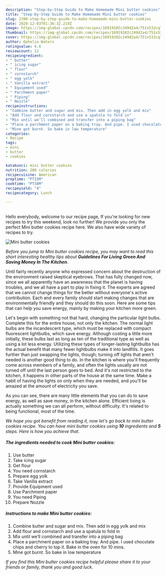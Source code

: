 ```yaml
---
description: "Step-by-Step Guide to Make Homemade Mini butter cookies"
title: "Step-by-Step Guide to Make Homemade Mini butter cookies"
slug: 2390-step-by-step-guide-to-make-homemade-mini-butter-cookies
date: 2020-12-03T01:36:32.219Z
image: https://img-global.cpcdn.com/recipes/16919102c249d2a4/751x532cq70/mini-butter-cookies-recipe-main-photo.jpg
thumbnail: https://img-global.cpcdn.com/recipes/16919102c249d2a4/751x532cq70/mini-butter-cookies-recipe-main-photo.jpg
cover: https://img-global.cpcdn.com/recipes/16919102c249d2a4/751x532cq70/mini-butter-cookies-recipe-main-photo.jpg
author: Ophelia Waters
ratingvalue: 4.6
reviewcount: 12
recipeingredient:
- " butter"
- " icing sugar"
- " flour"
- " cornstarch"
- " egg yolk"
- " Vanilla extract"
- " Equipment used"
- " Parchment paper"
- " Piping"
- " Nozzle"
recipeinstructions:
- "Combine butter and sugar and mix. Then add in egg yolk and mix"
- "Add flour and cornstarch and use a spatula to fold in"
- "Mix until we’ll combined and transfer into a piping bag"
- "Place a parchment paper on a baking tray. And pipe. I used chocolate chips and cherry to top it. Bake in the oven for 10 mins."
- "Mine got burnt. So bake in low temperature"
categories:
- Recipe
tags:
- mini
- butter
- cookies

katakunci: mini butter cookies 
nutrition: 200 calories
recipecuisine: American
preptime: "PT15M"
cooktime: "PT38M"
recipeyield: "4"
recipecategory: Lunch

---
```

<br>
Hello everybody, welcome to our recipe page, If you're looking for new recipes to try this weekend, look no further! We provide you only the perfect Mini butter cookies recipe here. We also have wide variety of recipes to try.
<br>


![Mini butter cookies](https://img-global.cpcdn.com/recipes/16919102c249d2a4/751x532cq70/mini-butter-cookies-recipe-main-photo.jpg)

<i>Before you jump to Mini butter cookies recipe, you may want to read this short interesting healthy tips about 
<strong>Guidelines For Living Green And Saving Money In The Kitchen</strong>.</i>
</br>

Until fairly recently anyone who expressed concern about the destruction of the environment raised skeptical eyebrows. That has fully changed now, since we all apparently have an awareness that the planet is having troubles, and we all have a part to play in fixing it. The experts are agreed that we cannot change things for the better without everyone's active contribution. Each and every family should start making changes that are environmentally friendly and they should do this soon. Here are some tips that can help you save energy, mainly by making your kitchen more green.

Let's begin with something not that hard, changing the particular light bulbs. Complete this for the entire house, not only the kitchen. The normal light bulbs are the incandescent type, which must be replaced with compact fluorescent lightbulbs, which save energy. Although costing a little more initially, these bulbs last as long as ten of the traditional type as well as using a lot less energy. Utilizing these types of longer-lasting lightbulbs has the actual benefit that many fewer lightbulbs make it into landfills. It goes further than just swapping the lights, though; turning off lights that aren't needed is another good thing to do. In the kitchen is where you'll frequently come across members of a family, and often the lights usually are not turned off until the last person goes to bed. And it's not restricted to the kitchen, it happens in other parts of the house at the same time. Make a habit of having the lights on only when they are needed, and you'll be amazed at the amount of electricity you save.

As you can see, there are many little elements that you can do to save energy, as well as save money, in the kitchen alone. Efficient living is actually something we can all perform, without difficulty. It's related to being functional, most of the time.


<i>We hope you got benefit from reading it, now let's go back to mini butter cookies recipe. You can have mini butter cookies using <strong>10</strong> ingredients and <strong>5</strong> steps. Here is how you achieve that.
</i>

##### The ingredients needed to cook Mini butter cookies:

1. Use  butter
1. Take  icing sugar
1. Get  flour
1. You need  cornstarch
1. Prepare  egg yolk
1. Take  Vanilla extract
1. Provide  Equipment used
1. Use  Parchment paper
1. You need  Piping
1. Prepare  Nozzle


##### Instructions to make Mini butter cookies:

1. Combine butter and sugar and mix. Then add in egg yolk and mix
1. Add flour and cornstarch and use a spatula to fold in
1. Mix until we’ll combined and transfer into a piping bag
1. Place a parchment paper on a baking tray. And pipe. I used chocolate chips and cherry to top it. Bake in the oven for 10 mins.
1. Mine got burnt. So bake in low temperature


<i>If you find this Mini butter cookies recipe helpful please share it to your friends or family, thank you and good luck.</i>
